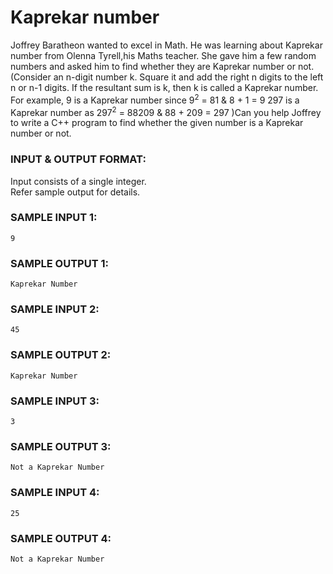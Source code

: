 # Kaprekar number

Joffrey Baratheon wanted to excel in Math. He was learning about Kaprekar number from Olenna Tyrell,his Maths teacher. She gave him a few random numbers and asked him to find whether they are Kaprekar number or not. (Consider an n-digit number k. Square it and add the right n digits to the left n or n-1 digits. If the resultant sum is k, then k is called a Kaprekar number. For example, 9 is a Kaprekar number since 9<sup>2</sup> = 81 & 8 + 1 = 9 297 is a Kaprekar number as 297<sup>2</sup> = 88209 & 88 + 209 = 297 )Can you help Joffrey to write a C++ program to find whether the given number is a Kaprekar number or not.

### INPUT & OUTPUT FORMAT:

Input consists of a single integer. <br>
Refer sample output for details.

### SAMPLE INPUT 1:

```
9
```

### SAMPLE OUTPUT 1:

```
Kaprekar Number
```

### SAMPLE INPUT 2:

```
45
```

### SAMPLE OUTPUT 2:

```
Kaprekar Number
```

### SAMPLE INPUT 3:

```
3
```

### SAMPLE OUTPUT 3:

```
Not a Kaprekar Number
```

### SAMPLE INPUT 4:

```
25
```

### SAMPLE OUTPUT 4:

```
Not a Kaprekar Number
```
